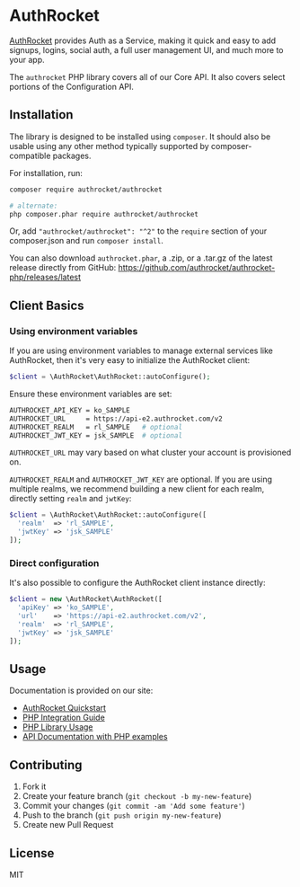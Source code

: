 # AuthRocket

[AuthRocket](https://authrocket.com/) provides Auth as a Service, making it quick and easy to add signups, logins, social auth, a full user management UI, and much more to your app.

The `authrocket` PHP library covers all of our Core API. It also covers select portions of the Configuration API.


## Installation

The library is designed to be installed using `composer`. It should also be usable using any other method typically supported by composer-compatible packages.

For installation, run:
```bash
composer require authrocket/authrocket

# alternate:
php composer.phar require authrocket/authrocket
```

Or, add `"authrocket/authrocket": "^2"` to the `require` section of your composer.json and run `composer install`.

You can also download `authrocket.phar`, a .zip, or a .tar.gz of the latest release directly from GitHub: https://github.com/authrocket/authrocket-php/releases/latest


## Client Basics

### Using environment variables

If you are using environment variables to manage external services like AuthRocket, then it's very easy to initialize the AuthRocket client:

```php
$client = \AuthRocket\AuthRocket::autoConfigure();
```

Ensure these environment variables are set:

```bash
AUTHROCKET_API_KEY = ko_SAMPLE
AUTHROCKET_URL     = https://api-e2.authrocket.com/v2
AUTHROCKET_REALM   = rl_SAMPLE   # optional
AUTHROCKET_JWT_KEY = jsk_SAMPLE  # optional
```

`AUTHROCKET_URL` may vary based on what cluster your account is provisioned on.

`AUTHROCKET_REALM` and `AUTHROCKET_JWT_KEY` are optional. If you are using multiple realms, we recommend building a new client for each realm, directly setting `realm` and `jwtKey`:

```php
$client = \AuthRocket\AuthRocket::autoConfigure([
  'realm'  => 'rl_SAMPLE',
  'jwtKey' => 'jsk_SAMPLE'
]);
```


### Direct configuration

It's also possible to configure the AuthRocket client instance directly:

```php
$client = new \AuthRocket\AuthRocket([
  'apiKey' => 'ko_SAMPLE',
  'url'    => 'https://api-e2.authrocket.com/v2',
  'realm'  => 'rl_SAMPLE',
  'jwtKey' => 'jsk_SAMPLE'
]);
```


## Usage

Documentation is provided on our site:

* [AuthRocket Quickstart](https://authrocket.com/docs/quickstart)
* [PHP Integration Guide](https://authrocket.com/docs/php/integration)
* [PHP Library Usage](https://authrocket.com/docs/php/intro)
* [API Documentation with PHP examples](https://authrocket.com/docs/api/memberships)


## Contributing

1. Fork it
2. Create your feature branch (`git checkout -b my-new-feature`)
3. Commit your changes (`git commit -am 'Add some feature'`)
4. Push to the branch (`git push origin my-new-feature`)
5. Create new Pull Request


## License

MIT
